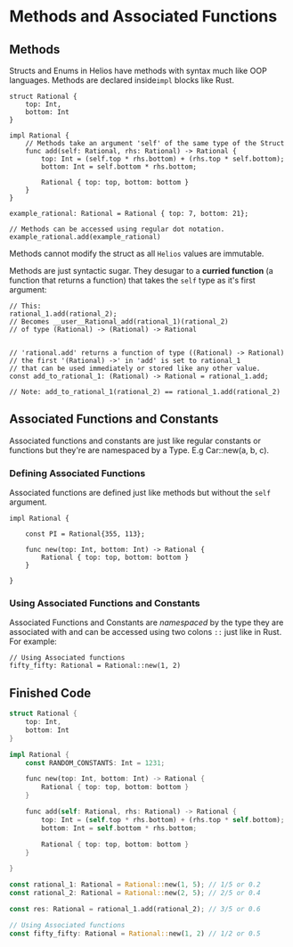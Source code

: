 # Methods and Associated Functions

## Methods

Structs and Enums in Helios have methods with syntax much like OOP languages. Methods are declared inside`impl` blocks like Rust.

```rust, noplaypen
struct Rational {
    top: Int,
    bottom: Int
}

impl Rational {
    // Methods take an argument 'self' of the same type of the Struct
    func add(self: Rational, rhs: Rational) -> Rational {
        top: Int = (self.top * rhs.bottom) + (rhs.top * self.bottom);
        bottom: Int = self.bottom * rhs.bottom;

        Rational { top: top, bottom: bottom }
    }
}

example_rational: Rational = Rational { top: 7, bottom: 21};

// Methods can be accessed using regular dot notation.
example_rational.add(example_rational)
```

Methods cannot modify the struct as all `Helios` values are immutable.

Methods are just syntactic sugar.
They desugar to a **curried function** (a function that returns a function) that takes the `self` type as it's first argument:

```rust, noplaypen
// This:
rational_1.add(rational_2); 
// Becomes __user__Rational_add(rational_1)(rational_2)
// of type (Rational) -> (Rational) -> Rational


// 'rational.add' returns a function of type ((Rational) -> Rational) 
// the first '(Rational) ->' in 'add' is set to rational_1
// that can be used immediately or stored like any other value.
const add_to_rational_1: (Rational) -> Rational = rational_1.add;

// Note: add_to_rational_1(rational_2) == rational_1.add(rational_2)
```

## Associated Functions and Constants

Associated functions and constants are just like regular constants or functions but they're are namespaced by a Type. E.g Car::new(a, b, c).

### Defining Associated Functions

Associated functions are defined just like methods but without the `self` argument.

```rust, playpen
impl Rational {

    const PI = Rational{355, 113};

    func new(top: Int, bottom: Int) -> Rational {
        Rational { top: top, bottom: bottom }
    }

}
```

### Using Associated Functions and Constants

Associated Functions and Constants are *namespaced* by the type they are associated with
and can be accessed using two colons `::` just like in Rust.
For example:

```rust, noplaypen
// Using Associated functions
fifty_fifty: Rational = Rational::new(1, 2)
```

## Finished Code

```rust
struct Rational {
    top: Int,
    bottom: Int
}

impl Rational {
    const RANDOM_CONSTANTS: Int = 1231;

    func new(top: Int, bottom: Int) -> Rational {
        Rational { top: top, bottom: bottom }
    }

    func add(self: Rational, rhs: Rational) -> Rational {
        top: Int = (self.top * rhs.bottom) + (rhs.top * self.bottom);
        bottom: Int = self.bottom * rhs.bottom;

        Rational { top: top, bottom: bottom }
    }

}

const rational_1: Rational = Rational::new(1, 5); // 1/5 or 0.2
const rational_2: Rational = Rational::new(2, 5); // 2/5 or 0.4

const res: Rational = rational_1.add(rational_2); // 3/5 or 0.6

// Using Associated functions
const fifty_fifty: Rational = Rational::new(1, 2) // 1/2 or 0.5

```
